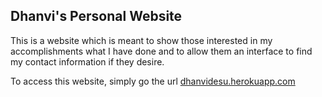 ## Dhanvi's Personal Website

This is a website which is meant to show those interested in my accomplishments what I have done and to 
allow them an interface to find my contact information if they desire.

To access this website, simply go the url [dhanvidesu.herokuapp.com](http://dhanvidesu.herokuapp.com)

